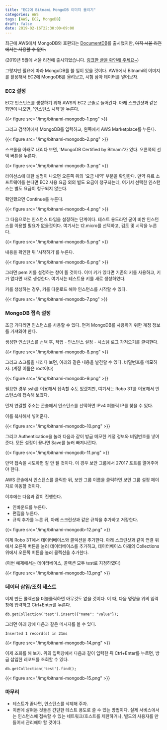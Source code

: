 ```yaml
---
title: "EC2에 Bitnami MongoDB 이미지 올리기"
categories: AWS
tags: [AWS, EC2, MongoDB]
draft: false
date: 2019-02-16T22:30:00+09:00
---
```


최근에 AWS에서 MongoDB와 호환되는 [DocumentDB](https://aws.amazon.com/ko/documentdb/)를 출시했지만, ~~아직 서울 리전에서는 사용할 수 없다.~~

(2019년 5월에 서울 리전에 출시되었습니다. [링크한 글을 확인해 주세요~](https://aws.amazon.com/ko/blogs/korea/amazon-documentdb-and-kinesis-analytics-seoul-region/))

그렇지만 필요에 따라 MongoDB를 쓸 일이 있을 것이다. AWS에서 Bitnami의 이미지를 활용해서 EC2에 MongoDB를 올려보고, 시험 삼아 데이터를 넣어보자. 

### EC2 설정

EC2 인스턴스를 생성하기 위해 AWS의 EC2 콘솔로 들어간다. 아래 스크린샷과 같은 화면이 나오면, '인스턴스 시작'을 누른다.

{{< figure src="/img/bitnami-mongodb-1.png" >}}

그리고 검색어에서 MongoDB를 입력하고, 왼쪽에서 AWS Marketplace를 누른다.

{{< figure src="/img/bitnami-mongodb-2.png" >}}

스크롤을 아래로 내리다 보면, 'MongoDB Certified by Bitnami'가 있다. 오른쪽의 선택 버튼을 누른다.

{{< figure src="/img/bitnami-mongodb-3.png" >}}

라이선스에 대한 설명이 나오면 오른쪽 위의 '요금 내역' 부분을 확인한다. 만약 유료 소프트웨어를 쓴다면 EC2 사용 요금 외의 별도 요금이 청구되는데, 여기서 선택한 인스턴스는 별도 요금이 청구되지 않는다.

확인했으면 Continue를 누른다.

{{< figure src="/img/bitnami-mongodb-4.png" >}}

그 다음으로는 인스턴스 타입을 설정하는 단계이다. 테스트 용도라면 굳이 비싼 인스턴스를 이용할 필요가 없을것이다. 여기서는 t2.micro를 선택하고, 검토 및 시작을 누른다. 

{{< figure src="/img/bitnami-mongodb-5.png" >}}

내용을 확인한 뒤 '시작하기'를 누른다. 

{{< figure src="/img/bitnami-mongodb-6.png" >}}

그러면 pem 키를 설정하는 창이 뜰 것이다. 이미 키가 있다면 기존의 키를 사용하고, 키가 없다면 새로 생성한다. 여기서는 테스트용 키를 새로 생성하였다.

키를 생성하는 경우, 키를 다운로드 해야 인스턴스를 시작할 수 있다. 

{{< figure src="/img/bitnami-mongodb-7.png" >}}

### MongoDB 접속 설정

조금 기다리면 인스턴스를 사용할 수 있다. 먼저 MongoDB를 사용하기 위한 계정 정보를 가져와야 한다. 

생성한 인스턴스를 선택 후, 작업 - 인스턴스 설정 - 시스템 로그 가져오기를 클릭한다.

{{< figure src="/img/bitnami-mongodb-8.png" >}}

그리고 스크롤을 내리다 보면, 아래와 같은 내용을 발견할 수 있다. 
비밀번호를 메모하자. (계정 이름은 root이다)

{{< figure src="/img/bitnami-mongodb-9.png" >}}

필요한 경우 ssh를 이용해서 접속할 수도 있겠지만, 여기서는 Robo 3T를 이용해서 인스턴스에 접속해 보겠다. 

먼저 연결할 주소는 콘솔에서 인스턴스를 선택하면 IPv4 퍼블릭 IP를 찾을 수 있다. 

이를 복사해서 넣어준다. 

{{< figure src="/img/bitnami-mongodb-10.png" >}}

그리고 Authentication을 눌러 다음과 같이 방금 메모한 계정 정보와 비밀번호를 넣어준다. 모든 설정이 끝나면 Save를 눌러 빠져나간다.

{{< figure src="/img/bitnami-mongodb-11.png" >}}

만약 접속을 시도하면 잘 안 될 것이다. 이 경우 보안 그룹에서 27017 포트를 열어주어야 한다. 

AWS 콘솔에서 인스턴스를 클릭한 뒤, 보안 그룹 이름을 클릭하면 보안 그룹 설정 페이지로 이동할 것이다. 

이후에는 다음과 같이 진행한다.
* 인바운드를 누른다.
* 편집을 누른다.
* 규칙 추가를 누른 뒤, 아래 스크린샷과 같은 규칙을 추가하고 저장한다.

{{< figure src="/img/bitnami-mongodb-12.png" >}}

이제 Robo 3T에서 데이터베이스와 콜렉션을 추가한다. 아래 스크린샷과 같이 연결 위에서 오른쪽 버튼을 눌러 데이터베이스를 추가하고, 데이터베이스 아래의 Collections 위에서 오른쪽 버튼을 눌러 콜렉션을 추가한다.

(이번 예제에서는 데이터베이스, 콜렉션 모두 test로 지정하였다)

{{< figure src="/img/bitnami-mongodb-13.png" >}}

### 데이터 삽입/조회 테스트

이제 만든 콜렉션을 더블클릭하면 아무것도 없을 것이다. 이 때, 다음 명령을 위의 입력 창에 입력하고 Ctrl+Enter를 누른다. 

```
db.getCollection('test').insert({"name": "value"});
```

그러면 아래 창에 다음과 같은 메시지를 볼 수 있다.

```
Inserted 1 record(s) in 21ms
```

{{< figure src="/img/bitnami-mongodb-14.png" >}}

이제 조회를 해 보자. 위의 입력창에서 다음과 같이 입력한 뒤 Ctrl+Enter를 누르면, 방금 삽입한 레코드를 조회할 수 있다. 

```
db.getCollection('test').find();
```

{{< figure src="/img/bitnami-mongodb-15.png" >}}

### 마무리

* 테스트가 끝나면, 인스턴스를 삭제해 주자.
* 이번에 살펴본 것들은 간단한 테스트 용도로 쓸 수 있는 방법이다. 실제 서비스에서는 인스턴스에 접속할 수 있는 네트워크/호스트를 제한하거나, 별도의 사용자를 만들어서 관리해야 할 것이다. 